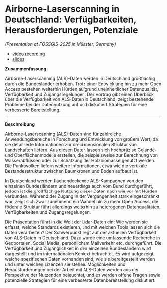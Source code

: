 
# Airborne-Laserscanning in Deutschland: Verfügbarkeiten, Herausforderungen, Potenziale

*(Presentation at FOSSGIS-2025 in Münster, Germany)*



- [video recording](https://media.ccc.de/v/fossgis2025-58287-airborne-laserscanning-in-deutschland-verfugbarkeiten-herausforderungen-potenziale)
- [slides](https://wiesehahn.github.io/presentation-fossgis25/presentation.html)

**Zusammenfassung**

Airborne-Laserscanning (ALS)-Daten werden in Deutschland großflächig durch die Bundesländer erhoben. Trotz einer Entwicklung hin zu mehr Open Access bestehen weiterhin Hürden aufgrund uneinheitlicher Datenqualität, Verfügbarkeit und Zugangsregelungen. Der Vortrag gibt einen Überblick über die Verfügbarkeit von ALS-Daten in Deutschland, zeigt bestehende Probleme bei der Datennutzung auf und diskutiert Strategien für eine verbesserte Bereitstellung.

--- 

**Beschreibung**

Airborne-Laserscanning (ALS)-Daten sind für zahlreiche Anwendungsbereiche in Forschung und Entwicklung von großem Wert, da sie detaillierte Informationen zur dreidimensionalen Struktur von Landschaften liefern. Aus diesen Daten lassen sich hochpräzise Gelände- und Oberflächenmodelle erstellen, die beispielsweise zur Berechnung von Wasserabflüssen oder zur Schätzung der Holzbiomasse genutzt werden. Die Punktwolken liefern weitere Informationen, etwa wie die vertikale Bestandesstruktur zwischen Baumkronen und Boden aufbaut ist.

In Deutschland werden flächendeckende ALS-Kampagnen von den einzelnen Bundesländern und neuerdings auch vom Bund durchgeführt, jedoch ist die großflächige Nutzung dieser Daten nach wie vor mit Hürden verbunden. Während der Zugang in der Vergangenheit stark eingeschränkt war, zeigt sich zwar zunehmend ein Wandel hin zu mehr Open Access, die föderale Struktur führt allerdings weiterhin zu heterogenen Datenqualitäten, Verfügbarkeiten und Zugangsregelungen.

Die Präsentation führt in die Welt der Lidar-Daten ein: Wie werden sie erfasst, welche Standards existieren, und mit welchen Tools lassen sich die Daten verarbeiten? Der Schwerpunkt liegt auf der aktuellen Verfügbarkeit von ALS-Daten in Deutschland. Dazu wurde eine umfassende Recherche in Geoportalen, Social Media, persönlichem Mailverkehr etc. durchgeführt. Die Verfügbarkeit und Zugänglichkeit in den einzelnen Bundesländern wird dargestellt und im internationalen Kontext betrachtet. Es wird aufgezeigt, welche spezifischen Daten vorhanden sind, wie sie bereitgestellt werden und unter welchen Lizenzen sie stehen. Möglichkeiten und Herausforderungen bei der Arbeit mit ALS-Daten werden aus der Perspektive der Nutzenden beleuchtet, und es werden offene Fragen sowie potenzielle Strategien für eine verbesserte Datenbereitstellung diskutiert.